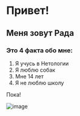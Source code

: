 # Привет!

## Меня зовут Рада

### Это 4 факта обо мне:

1. Я учусь в Нетологии
2. Я люблю собак
3. Мне 14 лет
4. Я не люблю школу

Пока!

![image](https://github.com/user-attachments/assets/74c4f80d-5b41-4734-8714-143cd3adab39)

